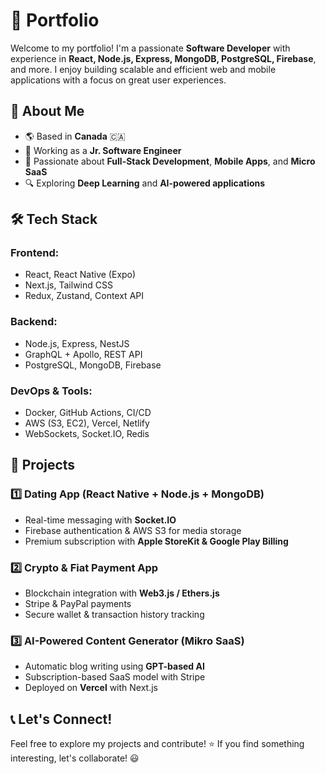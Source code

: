 # 🚀 Portfolio

Welcome to my portfolio! I'm a passionate **Software Developer** with experience in **React, Node.js, Express, MongoDB, PostgreSQL, Firebase**, and more. I enjoy building scalable and efficient web and mobile applications with a focus on great user experiences.

## 📌 About Me

- 🌎 Based in **Canada** 🇨🇦
- 💼 Working as a **Jr. Software Engineer**
- 🎯 Passionate about **Full-Stack Development**, **Mobile Apps**, and **Micro SaaS**
- 🔍 Exploring **Deep Learning** and **AI-powered applications**

## 🛠️ Tech Stack

### **Frontend:**
- React, React Native (Expo)
- Next.js, Tailwind CSS
- Redux, Zustand, Context API

### **Backend:**
- Node.js, Express, NestJS
- GraphQL + Apollo, REST API
- PostgreSQL, MongoDB, Firebase

### **DevOps & Tools:**
- Docker, GitHub Actions, CI/CD
- AWS (S3, EC2), Vercel, Netlify
- WebSockets, Socket.IO, Redis

## 📂 Projects

### **1️⃣ Dating App (React Native + Node.js + MongoDB)**
- Real-time messaging with **Socket.IO**
- Firebase authentication & AWS S3 for media storage
- Premium subscription with **Apple StoreKit & Google Play Billing**

### **2️⃣ Crypto & Fiat Payment App**
- Blockchain integration with **Web3.js / Ethers.js**
- Stripe & PayPal payments
- Secure wallet & transaction history tracking

### **3️⃣ AI-Powered Content Generator (Mikro SaaS)**
- Automatic blog writing using **GPT-based AI**
- Subscription-based SaaS model with Stripe
- Deployed on **Vercel** with Next.js

## 📞 Let's Connect!

Feel free to explore my projects and contribute! ⭐ If you find something interesting, let's collaborate! 😃
